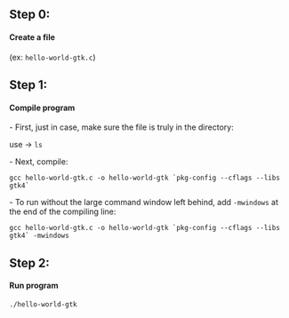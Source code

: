 <h2>Step 0:</h2>
<h4>Create a file</h4>
<p>(ex: <code>hello-world-gtk.c</code>)</p>

<h2>Step 1:</h2> 
<h4>Compile program</h4>
<p>- First, just in case, make sure the file is truly in the directory:</p>
<p>use -> <code>ls</code></p>
<p>- Next, compile:</p>
<code>gcc hello-world-gtk.c -o hello-world-gtk `pkg-config --cflags --libs gtk4`</code>
<p>- To run without the large command window left behind, add <code>-mwindows</code> at the end of the compiling line:</p>
<code>gcc hello-world-gtk.c -o hello-world-gtk `pkg-config --cflags --libs gtk4` -mwindows</code>

<h2>Step 2: </h2>
<h4>Run program</h4>
<code>./hello-world-gtk</code>
